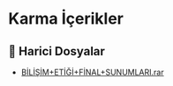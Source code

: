 # Karma İçerikler


<!--Index-->

## 🔗 Harici Dosyalar

- [BİLİŞİM+ETİĞİ+FİNAL+SUNUMLARI.rar](./B%C4%B0L%C4%B0%C5%9E%C4%B0M%2BET%C4%B0%C4%9E%C4%B0%2BF%C4%B0NAL%2BSUNUMLARI.rar)


<!--Index-->

